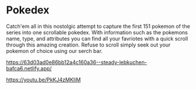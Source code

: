 # Pokedex

Catch'em all in this nostolgic attempt to capture the first 151 pokemon of the series into one 
scrollable pokedex. With information such as the pokemons name, type, and attributes you can 
find all your favriotes with a quick scroll through this amazing creation. Refuse to scroll simply seek out your pokemon of 
choice using our serch bar. 

https://63d03ad0e86bb12a4c160a36--steady-lebkuchen-bafca6.netlify.app/

https://youtu.be/PkKJ4zMKIiM